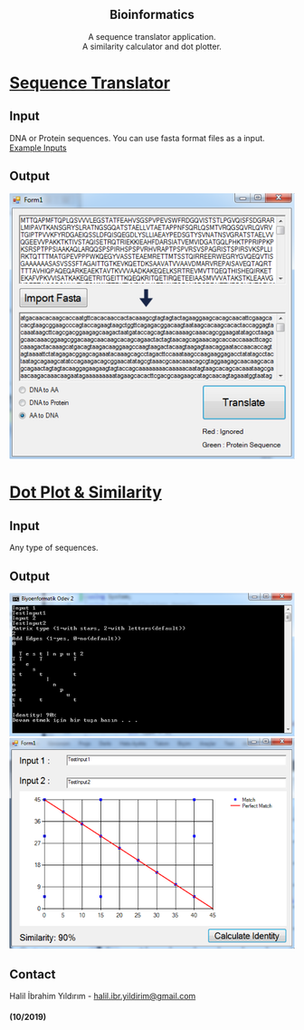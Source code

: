<p align="center">

  <h2 align="center">Bioinformatics</h2>

  <p align="center">
    A sequence translator application.<br>
    A similarity calculator and dot plotter.
  </p>
</p>

# [Sequence Translator](https://github.com/halilibrahimyildirim/Bioinformatics/tree/master/Sequence%20Translator)
## Input
  DNA or Protein sequences. You can use fasta format files as a input.<br>
  [Example Inputs](https://github.com/halilibrahimyildirim/Bioinformatics/tree/master/Sequence%20Translator/Fasta%20Examples)<br>
## Output
  ![output](https://github.com/halilibrahimyildirim/Bioinformatics/blob/master/screenshots/Output.png)<br>
# [Dot Plot & Similarity](https://github.com/halilibrahimyildirim/Bioinformatics/tree/master/Dot%20Plot%20%26%20Similarity)
## Input
  Any type of sequences.<br>
## Output
  ![output_console](https://github.com/halilibrahimyildirim/Bioinformatics/blob/master/screenshots/Output_Console.png)<br>
  ![output_form](https://github.com/halilibrahimyildirim/Bioinformatics/blob/master/screenshots/Output_Form.png)<br>
## Contact
Halil İbrahim Yıldırım - halil.ibr.yildirim@gmail.com

#### (10/2019)
